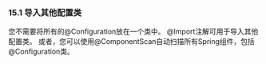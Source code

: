 ### 15.1 导入其他配置类

您不需要将所有的@Configuration放在一个类中。 @Import注解可用于导入其他配置类。 或者，您可以使用@ComponentScan自动扫描所有Spring组件，包括@Configuration类。